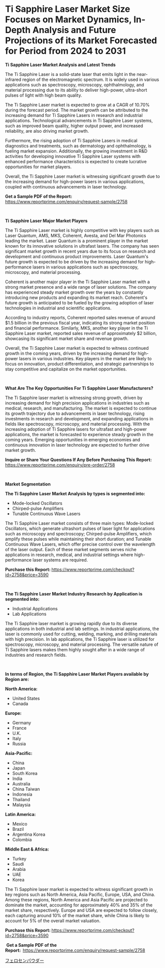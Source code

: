 <p><h1>Ti Sapphire Laser Market Size Focuses on Market Dynamics, In-Depth Analysis and Future Projections of its Market Forecasted for Period from 2024 to 2031</h1></p><p><strong>Ti Sapphire Laser Market Analysis and Latest Trends</strong></p>
<p><p>The Ti Sapphire Laser is a solid-state laser that emits light in the near-infrared region of the electromagnetic spectrum. It is widely used in various applications such as spectroscopy, microscopy, ophthalmology, and material processing due to its ability to deliver high-power, ultra-short pulses of light with high beam quality.</p><p>The Ti Sapphire Laser market is expected to grow at a CAGR of 10.70% during the forecast period. The market growth can be attributed to the increasing demand for Ti Sapphire Lasers in research and industrial applications. Technological advancements in Ti Sapphire Laser systems, such as improved beam quality, higher output power, and increased reliability, are also driving market growth.</p><p>Furthermore, the rising adoption of Ti Sapphire Lasers in medical diagnostics and treatments, such as dermatology and ophthalmology, is fueling market expansion. Additionally, the growing investment in R&D activities for developing innovative Ti Sapphire Laser systems with enhanced performance characteristics is expected to create lucrative opportunities for market players.</p><p>Overall, the Ti Sapphire Laser market is witnessing significant growth due to the increasing demand for high-power lasers in various applications, coupled with continuous advancements in laser technology.</p></p>
<p><strong>Get a Sample PDF of the Report:&nbsp;</strong> <a href="https://www.reportprime.com/enquiry/request-sample/2758">https://www.reportprime.com/enquiry/request-sample/2758</a></p>
<p>&nbsp;</p>
<p><strong>Ti Sapphire Laser Major Market Players</strong></p>
<p><p>The Ti Sapphire Laser market is highly competitive with key players such as Laser Quantum, AMS, MKS, Coherent, Avesta, and Del Mar Photonics leading the market. Laser Quantum is a prominent player in the market known for its innovative solutions in ultrafast lasers. The company has seen significant market growth in recent years due to its focus on research and development and continuous product improvements. Laser Quantum's future growth is expected to be driven by the increasing demand for high-performance lasers in various applications such as spectroscopy, microscopy, and material processing.</p><p>Coherent is another major player in the Ti Sapphire Laser market with a strong market presence and a wide range of laser solutions. The company has experienced steady market growth over the years by constantly introducing new products and expanding its market reach. Coherent's future growth is anticipated to be fueled by the growing adoption of laser technologies in industrial and scientific applications.</p><p>According to industry reports, Coherent reported sales revenue of around $1.5 billion in the previous fiscal year, indicating its strong market position and financial performance. Similarly, MKS, another key player in the Ti Sapphire Laser market, reported sales revenue of approximately $2 billion, showcasing its significant market share and revenue growth.</p><p>Overall, the Ti Sapphire Laser market is expected to witness continued growth in the coming years, driven by the increasing demand for high-power lasers in various industries. Key players in the market are likely to focus on innovation, product differentiation, and strategic partnerships to stay competitive and capitalize on the market opportunities.</p></p>
<p>&nbsp;</p>
<p><strong>What Are The Key Opportunities For Ti Sapphire Laser Manufacturers?</strong></p>
<p><p>The Ti Sapphire laser market is witnessing strong growth, driven by increasing demand for high precision applications in industries such as medical, research, and manufacturing. The market is expected to continue its growth trajectory due to advancements in laser technology, rising investments in research and development, and expanding applications in fields like spectroscopy, microscopy, and material processing. With the increasing adoption of Ti Sapphire lasers for ultrafast and high-power applications, the market is forecasted to experience steady growth in the coming years. Emerging opportunities in emerging economies and continuous innovation in laser technology are expected to further drive market growth.</p></p>
<p><strong>Inquire or Share Your Questions If Any Before Purchasing This Report:</strong> <a href="https://www.reportprime.com/enquiry/pre-order/2758">https://www.reportprime.com/enquiry/pre-order/2758</a></p>
<p>&nbsp;</p>
<p><strong>Market Segmentation</strong></p>
<p><strong>The Ti Sapphire Laser Market Analysis by types is segmented into:</strong></p>
<p><ul><li>Mode-locked Oscillators</li><li>Chirped-pulse Amplifiers</li><li>Tunable Continuous Wave Lasers</li></ul></p>
<p><p>The Ti Sapphire Laser market consists of three main types: Mode-locked Oscillators, which generate ultrashort pulses of laser light for applications such as microscopy and spectroscopy; Chirped-pulse Amplifiers, which amplify these pulses while maintaining their short duration; and Tunable Continuous Wave Lasers, which offer precise control over the wavelength of the laser output. Each of these market segments serves niche applications in research, medical, and industrial settings where high-performance laser systems are required.</p></p>
<p><strong>Purchase this Report:&nbsp;</strong><a href="https://www.reportprime.com/checkout?id=2758&price=3590">https://www.reportprime.com/checkout?id=2758&price=3590</a></p>
<p>&nbsp;</p>
<p><strong>The Ti Sapphire Laser Market Industry Research by Application is segmented into:</strong></p>
<p><ul><li>Industrial Applications</li><li>Lab Applications</li></ul></p>
<p><p>The Ti Sapphire laser market is growing rapidly due to its diverse applications in both industrial and lab settings. In industrial applications, the laser is commonly used for cutting, welding, marking, and drilling materials with high precision. In lab applications, the Ti Sapphire laser is utilized for spectroscopy, microscopy, and material processing. The versatile nature of Ti Sapphire lasers makes them highly sought after in a wide range of industries and research fields.</p></p>
<p>&nbsp;</p>
<p><strong>In terms of Region, the Ti Sapphire Laser Market Players available by Region are:</strong></p>
<p>
    <p> <strong> North America: </strong>
        <ul>
            <li>United States</li>
            <li>Canada</li>
        </ul>
        </p> 
    <p> <strong> Europe: </strong>
        <ul>
            <li>Germany</li>
            <li>France</li>
            <li>U.K.</li>
            <li>Italy</li>
            <li>Russia</li>
        </ul>
        </p> 
    <p> <strong> Asia-Pacific: </strong>
        <ul>
            <li>China</li>
            <li>Japan</li>
            <li>South Korea</li>
            <li>India</li>
            <li>Australia</li>
            <li>China Taiwan</li>
            <li>Indonesia</li>
            <li>Thailand</li>
            <li>Malaysia</li>
        </ul>
        </p> 
    <p> <strong> Latin America: </strong>
        <ul>
            <li>Mexico</li>
            <li>Brazil</li>
            <li>Argentina Korea</li>
            <li>Colombia</li>
        </ul>
        </p> 
    <p> <strong> Middle East & Africa: </strong>
        <ul>
            <li>Turkey</li>
            <li>Saudi</li>
            <li>Arabia</li>
            <li>UAE</li>
            <li>Korea</li>
        </ul>
    </p>
    </p>
<p><p>The Ti Sapphire laser market is expected to witness significant growth in key regions such as North America, Asia Pacific, Europe, USA, and China. Among these regions, North America and Asia Pacific are projected to dominate the market, accounting for approximately 40% and 35% of the market share, respectively. Europe and USA are expected to follow closely, each capturing around 10% of the market share, while China is likely to account for 5% of the overall market valuation.</p></p>
<p><strong>Purchase this Report: </strong><a href="https://www.reportprime.com/checkout?id=2758&price=3590">https://www.reportprime.com/checkout?id=2758&price=3590</a></p>
<p>&nbsp;<strong>Get a Sample PDF of the Report:&nbsp;&nbsp;</strong><a href="https://www.reportprime.com/enquiry/request-sample/2758">https://www.reportprime.com/enquiry/request-sample/2758</a></p>
<p><strong></strong></p>
<p><p><a href="https://github.com/xemfu2379520/Market-Research-Report-List-1/blob/main/302085712197.md">フェロセンパウダー</a></p></p>